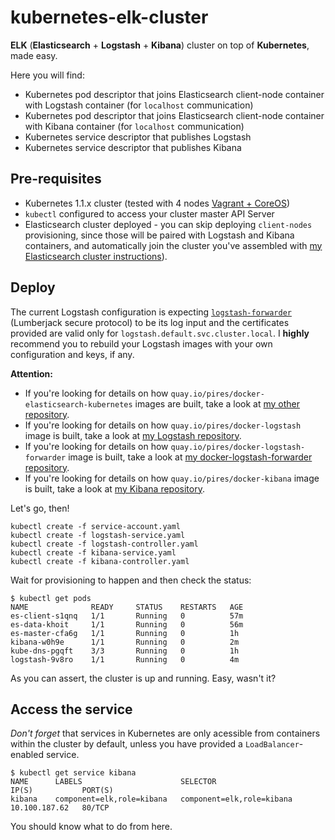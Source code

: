 # kubernetes-elk-cluster
**ELK** (**Elasticsearch** + **Logstash** + **Kibana**) cluster on top of **Kubernetes**, made easy.

Here you will find:
* Kubernetes pod descriptor that joins Elasticsearch client-node container with Logstash container (for `localhost` communication)
* Kubernetes pod descriptor that joins Elasticsearch client-node container with Kibana container (for `localhost` communication)
* Kubernetes service descriptor that publishes Logstash
* Kubernetes service descriptor that publishes Kibana

## Pre-requisites

* Kubernetes 1.1.x cluster (tested with 4 nodes [Vagrant + CoreOS](https://github.com/pires/kubernetes-vagrant-coreos-cluster))
* `kubectl` configured to access your cluster master API Server
* Elasticsearch cluster deployed - you can skip deploying `client-nodes` provisioning, since those will be paired with Logstash and Kibana containers, and automatically join the cluster you've assembled with [my Elasticsearch cluster instructions](https://github.com/pires/kubernetes-elasticsearch-cluster)).

## Deploy

The current Logstash configuration is expecting [`logstash-forwarder`](https://github.com/pires/docker-logstash-forwarder) (Lumberjack secure protocol) to be its log input and the certificates provided are valid only for `logstash.default.svc.cluster.local`.
I **highly** recommend you to rebuild your Logstash images with your own configuration and keys, if any.

**Attention:**
* If you're looking for details on how `quay.io/pires/docker-elasticsearch-kubernetes` images are built, take a look at [my other repository](https://github.com/pires/docker-elasticsearch-kubernetes).
* If you're looking for details on how `quay.io/pires/docker-logstash` image is built, take a look at [my Logstash repository](https://github.com/pires/docker-logstash).
* If you're looking for details on how `quay.io/pires/docker-logstash-forwarder` image is built, take a look at [my docker-logstash-forwarder repository](https://github.com/pires/docker-logstash-forwarder).
* If you're looking for details on how `quay.io/pires/docker-kibana` image is built, take a look at [my Kibana repository](https://github.com/pires/docker-kibana).

Let's go, then!

```
kubectl create -f service-account.yaml
kubectl create -f logstash-service.yaml
kubectl create -f logstash-controller.yaml
kubectl create -f kibana-service.yaml
kubectl create -f kibana-controller.yaml
```

Wait for provisioning to happen and then check the status:

```
$ kubectl get pods
NAME              READY     STATUS    RESTARTS   AGE
es-client-s1qnq   1/1       Running   0          57m
es-data-khoit     1/1       Running   0          56m
es-master-cfa6g   1/1       Running   0          1h
kibana-w0h9e      1/1       Running   0          2m
kube-dns-pgqft    3/3       Running   0          1h
logstash-9v8ro    1/1       Running   0          4m
```

As you can assert, the cluster is up and running. Easy, wasn't it?

## Access the service

*Don't forget* that services in Kubernetes are only acessible from containers within the cluster by default, unless you have provided a `LoadBalancer`-enabled service.

```
$ kubectl get service kibana
NAME      LABELS                      SELECTOR                    IP(S)           PORT(S)
kibana    component=elk,role=kibana   component=elk,role=kibana   10.100.187.62   80/TCP
```

You should know what to do from here.